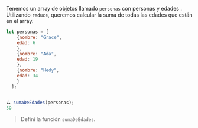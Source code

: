 Tenemos un array de objetos llamado `personas` con personas y edades .
Utilizando `reduce`, queremos calcular la suma de todas las edades que están en el array.

```js
let personas = [
    {nombre: "Grace", 
    edad: 6
    }, 
    {nombre: "Ada", 
    edad: 19
    },
    {nombre: "Hedy", 
    edad: 34
    }
  ];


ム sumaDeEdades(personas);
59
```

> Definí la función `sumaDeEdades`.